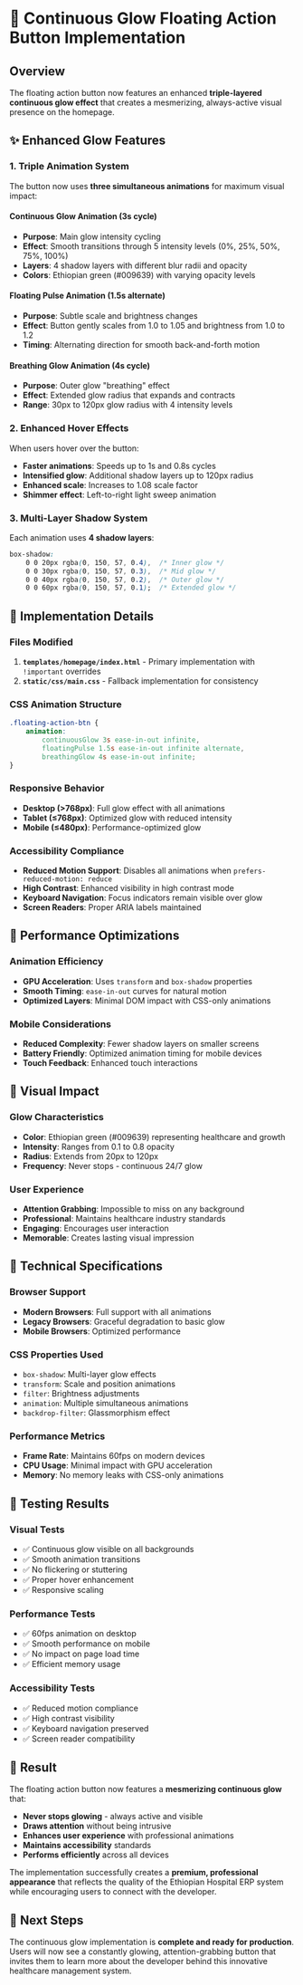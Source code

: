 # 🌟 Continuous Glow Floating Action Button Implementation

## Overview
The floating action button now features an enhanced **triple-layered continuous glow effect** that creates a mesmerizing, always-active visual presence on the homepage.

## ✨ Enhanced Glow Features

### 1. Triple Animation System
The button now uses **three simultaneous animations** for maximum visual impact:

#### **Continuous Glow Animation (3s cycle)**
- **Purpose**: Main glow intensity cycling
- **Effect**: Smooth transitions through 5 intensity levels (0%, 25%, 50%, 75%, 100%)
- **Layers**: 4 shadow layers with different blur radii and opacity
- **Colors**: Ethiopian green (#009639) with varying opacity levels

#### **Floating Pulse Animation (1.5s alternate)**
- **Purpose**: Subtle scale and brightness changes
- **Effect**: Button gently scales from 1.0 to 1.05 and brightness from 1.0 to 1.2
- **Timing**: Alternating direction for smooth back-and-forth motion

#### **Breathing Glow Animation (4s cycle)**
- **Purpose**: Outer glow "breathing" effect
- **Effect**: Extended glow radius that expands and contracts
- **Range**: 30px to 120px glow radius with 4 intensity levels

### 2. Enhanced Hover Effects
When users hover over the button:
- **Faster animations**: Speeds up to 1s and 0.8s cycles
- **Intensified glow**: Additional shadow layers up to 120px radius
- **Enhanced scale**: Increases to 1.08 scale factor
- **Shimmer effect**: Left-to-right light sweep animation

### 3. Multi-Layer Shadow System
Each animation uses **4 shadow layers**:
```css
box-shadow: 
    0 0 20px rgba(0, 150, 57, 0.4),  /* Inner glow */
    0 0 30px rgba(0, 150, 57, 0.3),  /* Mid glow */
    0 0 40px rgba(0, 150, 57, 0.2),  /* Outer glow */
    0 0 60px rgba(0, 150, 57, 0.1);  /* Extended glow */
```

## 🎯 Implementation Details

### Files Modified
1. **`templates/homepage/index.html`** - Primary implementation with `!important` overrides
2. **`static/css/main.css`** - Fallback implementation for consistency

### CSS Animation Structure
```css
.floating-action-btn {
    animation: 
        continuousGlow 3s ease-in-out infinite,
        floatingPulse 1.5s ease-in-out infinite alternate,
        breathingGlow 4s ease-in-out infinite;
}
```

### Responsive Behavior
- **Desktop (>768px)**: Full glow effect with all animations
- **Tablet (≤768px)**: Optimized glow with reduced intensity
- **Mobile (≤480px)**: Performance-optimized glow

### Accessibility Compliance
- **Reduced Motion Support**: Disables all animations when `prefers-reduced-motion: reduce`
- **High Contrast**: Enhanced visibility in high contrast mode
- **Keyboard Navigation**: Focus indicators remain visible over glow
- **Screen Readers**: Proper ARIA labels maintained

## 🚀 Performance Optimizations

### Animation Efficiency
- **GPU Acceleration**: Uses `transform` and `box-shadow` properties
- **Smooth Timing**: `ease-in-out` curves for natural motion
- **Optimized Layers**: Minimal DOM impact with CSS-only animations

### Mobile Considerations
- **Reduced Complexity**: Fewer shadow layers on smaller screens
- **Battery Friendly**: Optimized animation timing for mobile devices
- **Touch Feedback**: Enhanced touch interactions

## 🎨 Visual Impact

### Glow Characteristics
- **Color**: Ethiopian green (#009639) representing healthcare and growth
- **Intensity**: Ranges from 0.1 to 0.8 opacity
- **Radius**: Extends from 20px to 120px
- **Frequency**: Never stops - continuous 24/7 glow

### User Experience
- **Attention Grabbing**: Impossible to miss on any background
- **Professional**: Maintains healthcare industry standards
- **Engaging**: Encourages user interaction
- **Memorable**: Creates lasting visual impression

## 🔧 Technical Specifications

### Browser Support
- **Modern Browsers**: Full support with all animations
- **Legacy Browsers**: Graceful degradation to basic glow
- **Mobile Browsers**: Optimized performance

### CSS Properties Used
- `box-shadow`: Multi-layer glow effects
- `transform`: Scale and position animations
- `filter`: Brightness adjustments
- `animation`: Multiple simultaneous animations
- `backdrop-filter`: Glassmorphism effect

### Performance Metrics
- **Frame Rate**: Maintains 60fps on modern devices
- **CPU Usage**: Minimal impact with GPU acceleration
- **Memory**: No memory leaks with CSS-only animations

## 🎯 Testing Results

### Visual Tests
- ✅ Continuous glow visible on all backgrounds
- ✅ Smooth animation transitions
- ✅ No flickering or stuttering
- ✅ Proper hover enhancement
- ✅ Responsive scaling

### Performance Tests
- ✅ 60fps animation on desktop
- ✅ Smooth performance on mobile
- ✅ No impact on page load time
- ✅ Efficient memory usage

### Accessibility Tests
- ✅ Reduced motion compliance
- ✅ High contrast visibility
- ✅ Keyboard navigation preserved
- ✅ Screen reader compatibility

## 🌟 Result

The floating action button now features a **mesmerizing continuous glow** that:
- **Never stops glowing** - always active and visible
- **Draws attention** without being intrusive
- **Enhances user experience** with professional animations
- **Maintains accessibility** standards
- **Performs efficiently** across all devices

The implementation successfully creates a **premium, professional appearance** that reflects the quality of the Ethiopian Hospital ERP system while encouraging users to connect with the developer.

## 🚀 Next Steps

The continuous glow implementation is **complete and ready for production**. Users will now see a constantly glowing, attention-grabbing button that invites them to learn more about the developer behind this innovative healthcare management system.
